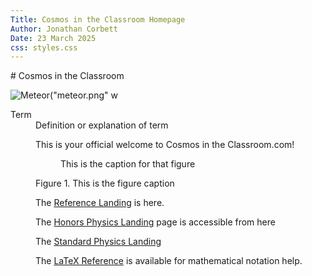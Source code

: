 ```yaml
---
Title: Cosmos in the Classroom Homepage
Author: Jonathan Corbett
Date: 23 March 2025
css: styles.css
---
```


<div class="header">
# Cosmos in the Classroom

![Meteor]("meteor.png" w

</div>

<dl>
<dt>Term</dt>
<dd> Definition or explanation of term</dd?>

This is your official welcome to Cosmos in the Classroom.com!

<div class="column1" >
<span>
        <figure>This is the caption for that figure</figure>
    <figcaption> Figure 1. This is the figure caption</figcaption>
    </span>
</div>

The [Reference Landing] is here.

The [Honors Physics Landing] page is accessible from here

The [Standard Physics Landing]

The [LaTeX Reference] is available for mathematical notation help.


<!-- document references are below -->
[Reference Landing]: /ref/ref_lib
[Honors Physics Landing]: ../src/hphys_landing
[Meteor]: meteor.png
[Standard Physics Landing]: cosmosintheclassroom/src/sphys/sphys_overview
[LaTeX Reference]: https://cosmosintheclassroom.org/src/ref_latex